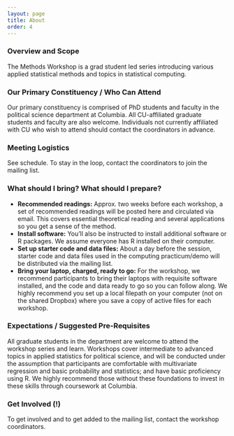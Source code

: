 ```yaml
---
layout: page
title: About
order: 4
---
```


### Overview and Scope

The Methods Workshop is a grad student led series introducing various applied statistical methods and topics in statistical computing.

### Our Primary Constituency / Who Can Attend

Our primary constituency is comprised of PhD students and faculty in the political science department at Columbia. All CU-affiliated graduate students and faculty are also welcome. Individuals not currently affiliated with CU who wish to attend should contact the coordinators in advance.

### Meeting Logistics

See schedule. To stay in the loop, contact the coordinators to join the mailing list.

### What should I bring? What should I prepare?

- **Recommended readings:** Approx. two weeks before each workshop, a set of recommended readings will be posted here and circulated via email. This covers essential theoretical reading and several applications so you get a sense of the method.
- **Install software:** You’ll also be instructed to install additional software or R packages. We assume everyone has R installed on their computer.
- **Set up starter code and data files:** About a day before the session, starter code and data files used in the computing practicum/demo will be distributed via the mailing list.
- **Bring your laptop, charged, ready to go:** For the workshop, we recommend participants to bring their laptops with requisite software installed, and the code and data ready to go so you can follow along. We highly recommend you set up a local filepath on your computer (not on the shared Dropbox) where you save a copy of active files for each workshop.

### Expectations / Suggested Pre-Requisites

All graduate students in the department are welcome to attend the workshop series and learn. Workshops cover intermediate to advanced topics in applied statistics for political science, and will be conducted under the assumption that participants are comfortable with multivariate regression and basic probability and statistics; and have basic proficiency using R. We highly recommend those without these foundations to invest in these skills through coursework at Columbia.

### Get Involved (!)

To get involved and to get added to the mailing list, contact the workshop coordinators.